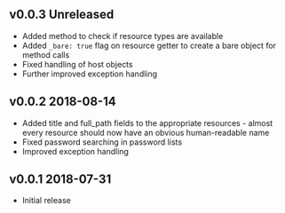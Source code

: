 ## v0.0.3 **Unreleased**

- Added method to check if resource types are available
- Added `_bare: true` flag on resource getter to create a bare object for
  method calls
- Fixed handling of host objects
- Further improved exception handling

## v0.0.2 2018-08-14

- Added title and full_path fields to the appropriate resources - almost every
  resource should now have an obvious human-readable name
- Fixed password searching in password lists
- Improved exception handling

## v0.0.1 2018-07-31

- Initial release
